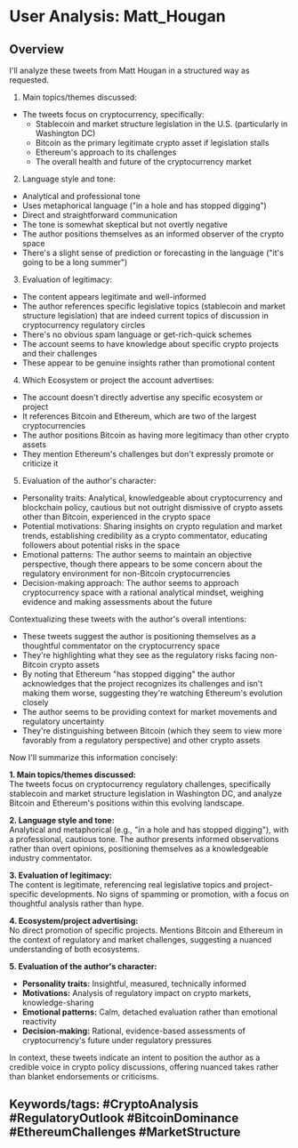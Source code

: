 # User Analysis: Matt_Hougan

## Overview

<think>
I'll analyze these tweets from Matt Hougan in a structured way as requested.

1. Main topics/themes discussed:
- The tweets focus on cryptocurrency, specifically:
  - Stablecoin and market structure legislation in the U.S. (particularly in Washington DC)
  - Bitcoin as the primary legitimate crypto asset if legislation stalls
  - Ethereum's approach to its challenges
  - The overall health and future of the cryptocurrency market

2. Language style and tone:
- Analytical and professional tone
- Uses metaphorical language ("in a hole and has stopped digging")
- Direct and straightforward communication
- The tone is somewhat skeptical but not overtly negative
- The author positions themselves as an informed observer of the crypto space
- There's a slight sense of prediction or forecasting in the language ("it's going to be a long summer")

3. Evaluation of legitimacy:
- The content appears legitimate and well-informed
- The author references specific legislative topics (stablecoin and market structure legislation) that are indeed current topics of discussion in cryptocurrency regulatory circles
- There's no obvious spam language or get-rich-quick schemes
- The account seems to have knowledge about specific crypto projects and their challenges
- These appear to be genuine insights rather than promotional content

4. Which Ecosystem or project the account advertises:
- The account doesn't directly advertise any specific ecosystem or project
- It references Bitcoin and Ethereum, which are two of the largest cryptocurrencies
- The author positions Bitcoin as having more legitimacy than other crypto assets
- They mention Ethereum's challenges but don't expressly promote or criticize it

5. Evaluation of the author's character:
- Personality traits: Analytical, knowledgeable about cryptocurrency and blockchain policy, cautious but not outright dismissive of crypto assets other than Bitcoin, experienced in the crypto space
- Potential motivations: Sharing insights on crypto regulation and market trends, establishing credibility as a crypto commentator, educating followers about potential risks in the space
- Emotional patterns: The author seems to maintain an objective perspective, though there appears to be some concern about the regulatory environment for non-Bitcoin cryptocurrencies
- Decision-making approach: The author seems to approach cryptocurrency space with a rational analytical mindset, weighing evidence and making assessments about the future

Contextualizing these tweets with the author's overall intentions:
- These tweets suggest the author is positioning themselves as a thoughtful commentator on the cryptocurrency space
- They're highlighting what they see as the regulatory risks facing non-Bitcoin crypto assets
- By noting that Ethereum "has stopped digging" the author acknowledges that the project recognizes its challenges and isn't making them worse, suggesting they're watching Ethereum's evolution closely
- The author seems to be providing context for market movements and regulatory uncertainty
- They're distinguishing between Bitcoin (which they seem to view more favorably from a regulatory perspective) and other crypto assets

Now I'll summarize this information concisely:
</think>

**1. Main topics/themes discussed:**  
The tweets focus on cryptocurrency regulatory challenges, specifically stablecoin and market structure legislation in Washington DC, and analyze Bitcoin and Ethereum's positions within this evolving landscape.

**2. Language style and tone:**  
Analytical and metaphorical (e.g., "in a hole and has stopped digging"), with a professional, cautious tone. The author presents informed observations rather than overt opinions, positioning themselves as a knowledgeable industry commentator.

**3. Evaluation of legitimacy:**  
The content is legitimate, referencing real legislative topics and project-specific developments. No signs of spamming or promotion, with a focus on thoughtful analysis rather than hype.

**4. Ecosystem/project advertising:**  
No direct promotion of specific projects. Mentions Bitcoin and Ethereum in the context of regulatory and market challenges, suggesting a nuanced understanding of both ecosystems.

**5. Evaluation of the author's character:**  
- **Personality traits:** Insightful, measured, technically informed  
- **Motivations:** Analysis of regulatory impact on crypto markets, knowledge-sharing  
- **Emotional patterns:** Calm, detached evaluation rather than emotional reactivity  
- **Decision-making:** Rational, evidence-based assessments of cryptocurrency's future under regulatory pressures  

In context, these tweets indicate an intent to position the author as a credible voice in crypto policy discussions, offering nuanced takes rather than blanket endorsements or criticisms.

**Keywords/tags:** #CryptoAnalysis #RegulatoryOutlook #BitcoinDominance #EthereumChallenges #MarketStructure
---
